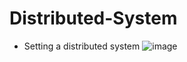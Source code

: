 # Distributed-System
- Setting a distributed system
![image](https://user-images.githubusercontent.com/67854884/161996501-56013fe6-fd78-4df4-ad12-2d1e6f283e3b.png)
